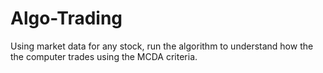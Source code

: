 # Algo-Trading
Using market data for any stock, run the algorithm to understand how the the computer trades using the MCDA criteria.
